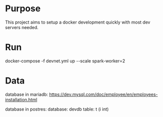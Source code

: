# Purpose
This project aims to setup a docker development quickly with most dev servers needed.

# Run
docker-compose -f devnet.yml up --scale spark-worker=2

# Data
database in mariadb:
https://dev.mysql.com/doc/employee/en/employees-installation.html

database in postres:
database: devdb
table: t (i int)